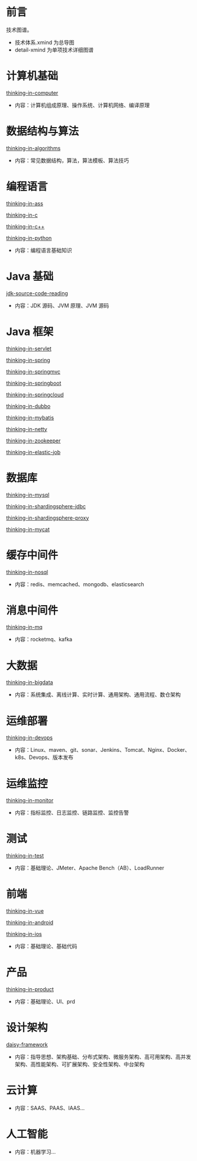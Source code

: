 # 前言

技术图谱。

- 技术体系.xmind 为总导图
- detail-xmind 为单项技术详细图谱

# 计算机基础

[thinking-in-computer](https://github.com/yihonglei/road-of-arch/tree/master/thinking-in-computer)

- 内容：计算机组成原理、操作系统、计算机网络、编译原理

# 数据结构与算法

[thinking-in-algorithms](https://github.com/yihonglei/thinking-in-algorithms)

- 内容：常见数据结构，算法，算法模板、算法技巧

# 编程语言

[thinking-in-ass](https://github.com/yihonglei/road-of-arch/tree/master/thinking-in-ass)

[thinking-in-c](https://github.com/yihonglei/road-of-arch/tree/master/thinking-in-c)

[thinking-in-c++](https://github.com/yihonglei/road-of-arch/tree/master/thinking-in-c++)

[thinking-in-python](https://github.com/yihonglei/road-of-arch/tree/master/thinking-in-python)

- 内容：编程语言基础知识

# Java 基础

[jdk-source-code-reading](https://github.com/yihonglei/jdk-source-code-reading)

- 内容：JDK 源码、JVM 原理、JVM 源码

# Java 框架

[thinking-in-servlet](https://github.com/yihonglei/road-of-arch/tree/master/thinking-in-servlet)

[thinking-in-spring](https://github.com/yihonglei/thinking-in-spring)

[thinking-in-springmvc](https://github.com/yihonglei/road-of-arch/tree/master/thinking-in-springmvc)

[thinking-in-springboot](https://github.com/yihonglei/road-of-arch/tree/master/thinking-in-springboot)

[thinking-in-springcloud](https://github.com/yihonglei/road-of-arch/tree/master/thinking-in-springcloud)

[thinking-in-dubbo](https://github.com/yihonglei/road-of-arch/tree/master/thinking-in-dubbo)

[thinking-in-mybatis](https://github.com/yihonglei/road-of-arch/tree/master/thinking-in-mybatis)

[thinking-in-netty](https://github.com/yihonglei/road-of-arch/tree/master/thinking-in-netty)

[thinking-in-zookeeper](https://github.com/yihonglei/road-of-arch/tree/master/thinking-in-zookeeper)

[thinking-in-elastic-job](https://github.com/yihonglei/road-of-arch/tree/master/thinking-in-elastic-job)

# 数据库

[thinking-in-mysql](https://github.com/yihonglei/road-of-arch/tree/master/thinking-in-mysql)

[thinking-in-shardingsphere-jdbc](https://github.com/yihonglei/road-of-arch/tree/master/thinking-in-shardingsphere-jdbc)

[thinking-in-shardingsphere-proxy](https://github.com/yihonglei/road-of-arch/tree/master/thinking-in-shardingsphere-proxy)

[thinking-in-mycat](https://github.com/yihonglei/road-of-arch/tree/master/thinking-in-mycat)

# 缓存中间件

[thinking-in-nosql](https://github.com/yihonglei/road-of-arch/tree/master/thinking-in-nosql)

- 内容：redis、memcached、mongodb、elasticsearch

# 消息中间件

[thinking-in-mq](https://github.com/yihonglei/road-of-arch/tree/master/thinking-in-mq)

- 内容：rocketmq、kafka

# 大数据

[thinking-in-bigdata](https://github.com/yihonglei/road-of-arch/tree/master/thinking-in-bigdata)

- 内容：系统集成、离线计算、实时计算、通用架构、通用流程、数仓架构

# 运维部署

[thinking-in-devops](https://github.com/yihonglei/road-of-arch/tree/master/thinking-in-devops)

- 内容：Linux、maven、git、sonar、Jenkins、Tomcat、Nginx、Docker、k8s、Devops、版本发布

# 运维监控

[thinking-in-monitor](https://github.com/yihonglei/road-of-arch/tree/master/thinking-in-monitor)

- 内容：指标监控、日志监控、链路监控、监控告警

# 测试

[thinking-in-test](https://github.com/yihonglei/road-of-arch/tree/master/thinking-in-test)

- 内容：基础理论、JMeter、Apache Bench（AB）、LoadRunner

# 前端

[thinking-in-vue](https://github.com/yihonglei/road-of-arch/tree/master/thinking-in-vue)

[thinking-in-android](https://github.com/yihonglei/road-of-arch/tree/master/thinking-in-android)

[thinking-in-ios](https://github.com/yihonglei/road-of-arch/tree/master/thinking-in-ios)

- 内容：基础理论、基础代码

# 产品

[thinking-in-product](https://github.com/yihonglei/road-of-arch/tree/master/thinking-in-product)

- 内容：基础理论、UI、prd

# 设计架构

[daisy-framework](https://github.com/yihonglei/daisy-framework)

- 内容：指导思想、架构基础、分布式架构、微服务架构、高可用架构、高并发架构、高性能架构、可扩展架构、安全性架构、中台架构

# 云计算

- 内容：SAAS、PAAS、IAAS...

# 人工智能

- 内容：机器学习...

